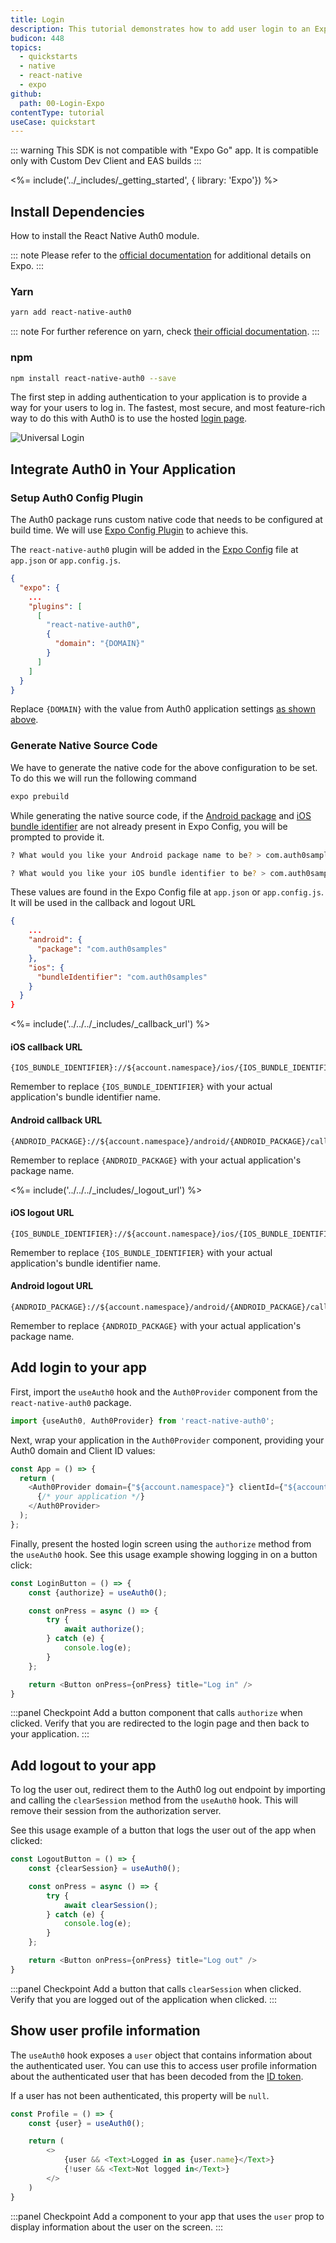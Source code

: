 ```yaml
---
title: Login
description: This tutorial demonstrates how to add user login to an Expo application using Auth0.
budicon: 448
topics:
  - quickstarts
  - native
  - react-native
  - expo
github:
  path: 00-Login-Expo
contentType: tutorial
useCase: quickstart
---
```


<!-- markdownlint-disable MD002 MD012 MD041 -->
::: warning
This SDK is not compatible with "Expo Go" app. It is compatible only with Custom Dev Client and EAS builds
:::

<%= include('../_includes/_getting_started', { library: 'Expo'}) %>

## Install Dependencies

How to install the React Native Auth0 module.

::: note
Please refer to the [official documentation](https://docs.expo.dev/) for additional details on Expo.
:::

### Yarn

```bash
yarn add react-native-auth0
```

::: note
For further reference on yarn, check [their official documentation](https://yarnpkg.com/en/docs).
:::

### npm

```bash
npm install react-native-auth0 --save
```

The first step in adding authentication to your application is to provide a way for your users to log in. The fastest, most secure, and most feature-rich way to do this with Auth0 is to use the hosted [login page](/hosted-pages/login).

<div class="phone-mockup"><img src="/media/articles/native-platforms/ios-swift/login-ios.png" alt="Universal Login"></div>

## Integrate Auth0 in Your Application

### Setup Auth0 Config Plugin

The Auth0 package runs custom native code that needs to be configured at build time. We will use [Expo Config Plugin](https://docs.expo.dev/guides/config-plugins/) to achieve this.

The `react-native-auth0` plugin will be added in the [Expo Config](https://docs.expo.dev/workflow/configuration/) file at `app.json` or `app.config.js`.

```json
{
  "expo": {
    ...
    "plugins": [
      [
        "react-native-auth0",
        {
          "domain": "{DOMAIN}"
        }
      ]
    ]
  }
}
```

Replace `{DOMAIN}` with the value from Auth0 application settings [as shown above](#get-your-application-keys).

### Generate Native Source Code

We have to generate the native code for the above configuration to be set. To do this we will run the following command

```bash
expo prebuild
```

While generating the native source code, if the [Android package](https://github.com/expo/fyi/blob/main/android-package.md) and [iOS bundle identifier](https://github.com/expo/fyi/blob/main/bundle-identifier.md) are not already present in Expo Config, you will be prompted to provide it.

```bash
? What would you like your Android package name to be? > com.auth0samples

? What would you like your iOS bundle identifier to be? > com.auth0samples
```

These values are found in the Expo Config file at `app.json` or `app.config.js`. It will be used in the callback and logout URL

```json
{
    ...
    "android": {
      "package": "com.auth0samples"
    },
    "ios": {
      "bundleIdentifier": "com.auth0samples"
    }
  }
}
```

<%= include('../../../_includes/_callback_url') %>

#### iOS callback URL

```text
{IOS_BUNDLE_IDENTIFIER}://${account.namespace}/ios/{IOS_BUNDLE_IDENTIFIER}/callback
```

Remember to replace `{IOS_BUNDLE_IDENTIFIER}` with your actual application's bundle identifier name.

#### Android callback URL

```text
{ANDROID_PACKAGE}://${account.namespace}/android/{ANDROID_PACKAGE}/callback
```

Remember to replace `{ANDROID_PACKAGE}` with your actual application's package name.

<%= include('../../../_includes/_logout_url') %>

#### iOS logout URL

```text
{IOS_BUNDLE_IDENTIFIER}://${account.namespace}/ios/{IOS_BUNDLE_IDENTIFIER}/callback
```

Remember to replace `{IOS_BUNDLE_IDENTIFIER}` with your actual application's bundle identifier name.

#### Android logout URL

```text
{ANDROID_PACKAGE}://${account.namespace}/android/{ANDROID_PACKAGE}/callback
```

Remember to replace `{ANDROID_PACKAGE}` with your actual application's package name.

## Add login to your app

First, import the `useAuth0` hook and the `Auth0Provider` component from the `react-native-auth0` package.

```js
import {useAuth0, Auth0Provider} from 'react-native-auth0';
```

Next, wrap your application in the `Auth0Provider` component, providing your Auth0 domain and Client ID values:

```js
const App = () => {
  return (
    <Auth0Provider domain={"${account.namespace}"} clientId={"${account.clientId}"}>
      {/* your application */}
    </Auth0Provider>
  );
};
```

Finally, present the hosted login screen using the `authorize` method from the `useAuth0` hook. See this usage example showing logging in on a button click:

```js
const LoginButton = () => {
    const {authorize} = useAuth0();

    const onPress = async () => {
        try {
            await authorize();
        } catch (e) {
            console.log(e);
        }
    };

    return <Button onPress={onPress} title="Log in" />
}
```

:::panel Checkpoint
Add a button component that calls `authorize` when clicked. Verify that you are redirected to the login page and then back to your application.
:::

## Add logout to your app

To log the user out, redirect them to the Auth0 log out endpoint by importing and calling the `clearSession` method from the `useAuth0` hook. This will remove their session from the authorization server.

See this usage example of a button that logs the user out of the app when clicked:

```js
const LogoutButton = () => {
    const {clearSession} = useAuth0();

    const onPress = async () => {
        try {
            await clearSession();
        } catch (e) {
            console.log(e);
        }
    };

    return <Button onPress={onPress} title="Log out" />
}
```

:::panel Checkpoint
Add a button that calls `clearSession` when clicked. Verify that you are logged out of the application when clicked.
:::

## Show user profile information

The `useAuth0` hook exposes a `user` object that contains information about the authenticated user. You can use this to access user profile information about the authenticated user that has been decoded from the [ID token](https://auth0.com/docs/secure/tokens/id-tokens).

If a user has not been authenticated, this property will be `null`.

```js
const Profile = () => {
    const {user} = useAuth0();

    return (
        <>
            {user && <Text>Logged in as {user.name}</Text>}
            {!user && <Text>Not logged in</Text>}
        </>
    )
}
```

:::panel Checkpoint
Add a component to your app that uses the `user` prop to display information about the user on the screen.
:::